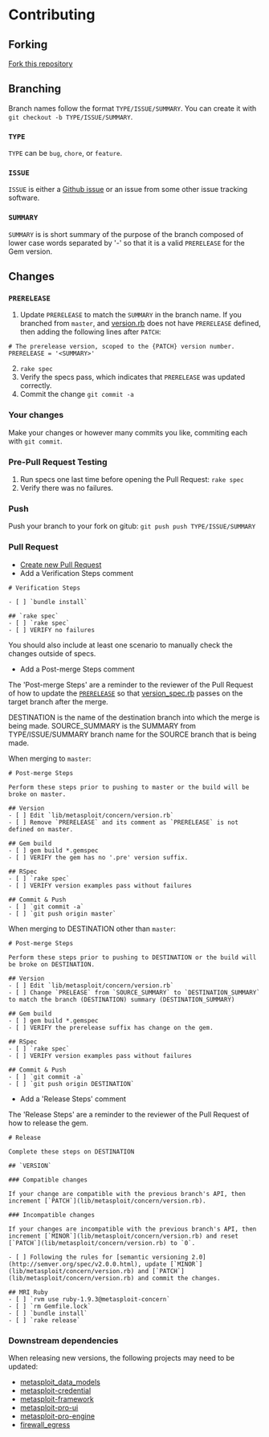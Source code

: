 # Contributing

## Forking

[Fork this repository](https://github.com/rapid7/metasploit-concern/fork)

## Branching

Branch names follow the format `TYPE/ISSUE/SUMMARY`.  You can create it with `git checkout -b TYPE/ISSUE/SUMMARY`.

### `TYPE`

`TYPE` can be `bug`, `chore`, or `feature`.

### `ISSUE`

`ISSUE` is either a [Github issue](https://github.com/rapid7/metasploit-concern/issues) or an issue from some other
issue tracking software.

### `SUMMARY`

`SUMMARY` is is short summary of the purpose of the branch composed of lower case words separated by '-' so that it is a valid `PRERELEASE` for the Gem version.

## Changes

### `PRERELEASE`

1. Update `PRERELEASE` to match the `SUMMARY` in the branch name.  If you branched from `master`, and [version.rb](lib/metasploit/concern/version.rb) does not have `PRERELEASE` defined, then adding the following lines after `PATCH`: 
```
# The prerelease version, scoped to the {PATCH} version number.
PRERELEASE = '<SUMMARY>'
```
2. `rake spec`
3.  Verify the specs pass, which indicates that `PRERELEASE` was updated correctly.
4. Commit the change `git commit -a`

### Your changes

Make your changes or however many commits you like, commiting each with `git commit`.

### Pre-Pull Request Testing

1. Run specs one last time before opening the Pull Request: `rake spec`
2. Verify there was no failures.

### Push

Push your branch to your fork on gitub: `git push push TYPE/ISSUE/SUMMARY`

### Pull Request

* [Create new Pull Request](https://github.com/rapid7/metasploit-concern/compare/)
* Add a Verification Steps comment

```
# Verification Steps

- [ ] `bundle install`

## `rake spec`
- [ ] `rake spec`
- [ ] VERIFY no failures
```
You should also include at least one scenario to manually check the changes outside of specs.

* Add a Post-merge Steps comment

The 'Post-merge Steps' are a reminder to the reviewer of the Pull Request of how to update the [`PRERELEASE`](lib/metasploit/concern/version.rb) so that [version_spec.rb](spec/lib/metasploit/concern/version_spec.rb) passes on the target branch after the merge.

DESTINATION is the name of the destination branch into which the merge is being made.  SOURCE_SUMMARY is the SUMMARY from TYPE/ISSUE/SUMMARY branch name for the SOURCE branch that is being made.

When merging to `master`:

```
# Post-merge Steps

Perform these steps prior to pushing to master or the build will be broke on master.

## Version
- [ ] Edit `lib/metasploit/concern/version.rb`
- [ ] Remove `PRERELEASE` and its comment as `PRERELEASE` is not defined on master.

## Gem build
- [ ] gem build *.gemspec
- [ ] VERIFY the gem has no '.pre' version suffix.

## RSpec
- [ ] `rake spec`
- [ ] VERIFY version examples pass without failures

## Commit & Push
- [ ] `git commit -a`
- [ ] `git push origin master`
```

When merging to DESTINATION other than `master`:

```
# Post-merge Steps

Perform these steps prior to pushing to DESTINATION or the build will be broke on DESTINATION.

## Version
- [ ] Edit `lib/metasploit/concern/version.rb`
- [ ] Change `PRELEASE` from `SOURCE_SUMMARY` to `DESTINATION_SUMMARY` to match the branch (DESTINATION) summary (DESTINATION_SUMMARY)

## Gem build
- [ ] gem build *.gemspec
- [ ] VERIFY the prerelease suffix has change on the gem.

## RSpec
- [ ] `rake spec`
- [ ] VERIFY version examples pass without failures

## Commit & Push
- [ ] `git commit -a`
- [ ] `git push origin DESTINATION`
```

* Add a 'Release Steps' comment

The 'Release Steps' are a reminder to the reviewer of the Pull Request of how to release the gem.

```
# Release

Complete these steps on DESTINATION

## `VERSION`

### Compatible changes

If your change are compatible with the previous branch's API, then increment [`PATCH`](lib/metasploit/concern/version.rb).

### Incompatible changes

If your changes are incompatible with the previous branch's API, then increment [`MINOR`](lib/metasploit/concern/version.rb) and reset [`PATCH`](lib/metasploit/concern/version.rb) to `0`.

- [ ] Following the rules for [semantic versioning 2.0](http://semver.org/spec/v2.0.0.html), update [`MINOR`](lib/metasploit/concern/version.rb) and [`PATCH`](lib/metasploit/concern/version.rb) and commit the changes.

## MRI Ruby
- [ ] `rvm use ruby-1.9.3@metasploit-concern`
- [ ] `rm Gemfile.lock`
- [ ] `bundle install`
- [ ] `rake release`
```

### Downstream dependencies

When releasing new versions, the following projects may need to be updated:

* [metasploit_data_models](https://github.com/rapid7/metasploit_data_models)
* [metasploit-credential](https://github.com/rapid7/metasploit-credential)
* [metasploit-framework](https://github.com/rapid7/metasploit-framework)
* [metasploit-pro-ui](https://github.com/rapid7/pro/tree/master/ui)
* [metasploit-pro-engine](https://github.com/rapid7/pro/tree/master/engine)
* [firewall_egress](https://github.com/rapid7/pro/tree/master/metamodules/firewall_egress)